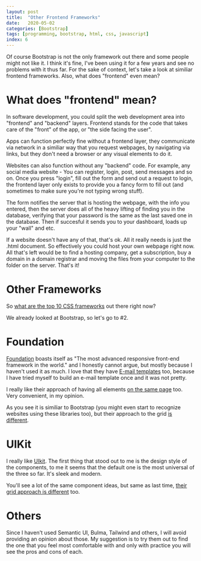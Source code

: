 ```yaml
---
layout: post
title:  "Other Frontend Frameworks"
date:   2020-05-02
categories: [Bootstrap]
tags: [programming, bootstrap, html, css, javascript]
index: 6
---
```


Of course Bootstrap is not the only framework out there and some people might not like it. I think it's fine, I've been using it for a few years and see no problems with it thus far. For the sake of context, let's take a look at similiar frontend frameworks. Also, what does "frontend" even mean?

# What does "frontend" mean?

In software development, you could split the web development area into "frontend" and "backend" layers. Frontend stands for the code that takes care of the "front" of the app, or "the side facing the user".

Apps can function perfectly fine without a frontend layer, they communicate via network in a similiar way that you request webpages, by navigating via links, but they don't need a browser or any visual elements to do it.

Websites can also function without any "backend" code. For example, any social media website - You can register, login, post, send messages and so on. Once you press "login", fill out the form and send out a request to login, the frontend layer only exists to provide you a fancy form to fill out (and sometimes to make sure you're not typing wrong stuff). 

The form notifies the server that is hosting the webpage, with the info you entered, then the server does all of the heavy lifting of finding you in the database, verifying that your password is the same as the last saved one in the database. Then if succesful it sends you to your dashboard, loads up your "wall" and etc.

If a website doesn't have any of that, that's ok. All it really needs is just the .html document. So effectively you could host your own webpage right now. All that's left would be to find a hosting company, get a subscription, buy a domain in a domain registrar and moving the files from your computer to the folder on the server. That's it!

# Other Frameworks

So [what are the top 10 CSS frameworks](https://www.creativebloq.com/features/best-css-frameworks) out there right now?

We already looked at Bootstrap, so let's go to #2.

# Foundation

[Foundation](https://get.foundation/) boasts itself as "The most advanced responsive front-end framework in the world." and I honestly cannot argue, but mostly because I haven't used it as much. I love that they have [E-mail templates](https://get.foundation/emails/getting-started.html) too, because I have tried myself to build an e-mail template once and it was not pretty.

I really like their approach of having all elements [on the same page](https://get.foundation/sites/docs/kitchen-sink.html#accordion) too. Very convenient, in my opinion.

As you see it is similiar to Bootstrap (you might even start to recognize websites using these libraries too), but their approach to the grid [is different](https://get.foundation/sites/docs/kitchen-sink.html#accordion).

# UIKit

I really like [UIkit](https://getuikit.com/). The first thing that stood out to me is the design style of the components, to me it seems that the default one is the most universal of the three so far. It's sleek and modern. 

You'll see a lot of the same component ideas, but same as last time, [their grid approach is different](https://getuikit.com/docs/grid) too.

# Others

Since I haven't used Semantic UI, Bulma, Tailwind and others, I will avoid providing an opinion about those. My suggestion is to try them out to find the one that you feel most comfortable with and only with practice you will see the pros and cons of each.